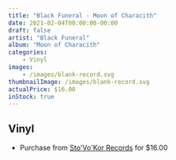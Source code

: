 ```yaml
---
title: "Black Funeral - Moon of Characith"
date: 2021-02-04T00:00:00-00:00
draft: false
artist: "Black Funeral"
album: "Moon of Characith"
categories:
    - Vinyl
images:
    - /images/blank-record.svg
thumbnailImage: /images/blank-record.svg
actualPrice: $16.00
inStock: true
---
```


## Vinyl
* Purchase from [Sto'Vo'Kor Records](https://stovokor-records.com/products/black-funeral-moon-of-characith) for $16.00
